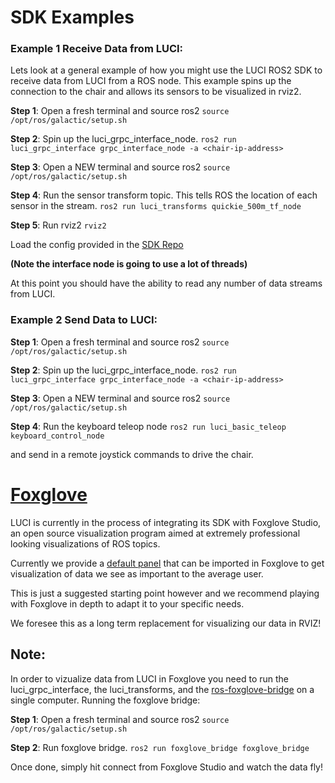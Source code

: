 # SDK Examples

### Example 1 Receive Data from LUCI:

Lets look at a general example of how you might use the LUCI ROS2 SDK to receive data from LUCI from a ROS node. This example spins up the connection to the chair and allows its sensors to be visualized in rviz2.

**Step 1**: Open a fresh terminal and source ros2
`source /opt/ros/galactic/setup.sh`

**Step 2**: Spin up the luci_grpc_interface_node.
`ros2 run luci_grpc_interface grpc_interface_node -a <chair-ip-address>`

**Step 3**: Open a NEW terminal and source ros2
`source /opt/ros/galactic/setup.sh`

**Step 4**: Run the sensor transform topic. This tells ROS the location of each sensor in the stream.
`ros2 run luci_transforms quickie_500m_tf_node`

**Step 5**: Run rviz2
`rviz2`

Load the config provided in the [SDK Repo](https://github.com/lucimobility/luci-ros2-sdk/tree/main/rviz)

**(Note the interface node is going to use a lot of threads)**

At this point you should have the ability to read any number of data streams from LUCI.

### Example 2 Send Data to LUCI:

**Step 1**: Open a fresh terminal and source ros2
`source /opt/ros/galactic/setup.sh`

**Step 2**: Spin up the luci_grpc_interface_node.
`ros2 run luci_grpc_interface grpc_interface_node -a <chair-ip-address>`

**Step 3**: Open a NEW terminal and source ros2
`source /opt/ros/galactic/setup.sh`

**Step 4**: Run the keyboard teleop node
`ros2 run luci_basic_teleop keyboard_control_node`

and send in a remote joystick commands to drive the chair.

# [Foxglove](https://foxglove.dev/)

LUCI is currently in the process of integrating its SDK with Foxglove Studio, an open source visualization program aimed at extremely professional looking visualizations of ROS topics.

Currently we provide a [default panel](https://github.com/lucimobility/luci-ros2-sdk/blob/main/foxglove/LUCI-foxglove.json) that can be imported in Foxglove to get visualization of data we see as important to the average user.

This is just a suggested starting point however and we recommend playing with Foxglove in depth to adapt it to your specific needs.

We foresee this as a long term replacement for visualizing our data in RVIZ!

## Note:

In order to vizualize data from LUCI in Foxglove you need to run the luci_grpc_interface, the luci_transforms, and the [ros-foxglove-bridge](https://github.com/foxglove/ros-foxglove-bridge) on a single computer.
Running the foxglove bridge:

**Step 1**: Open a fresh terminal and source ros2
`source /opt/ros/galactic/setup.sh`

**Step 2**: Run foxglove bridge.
`ros2 run foxglove_bridge foxglove_bridge`

Once done, simply hit connect from Foxglove Studio and watch the data fly!
